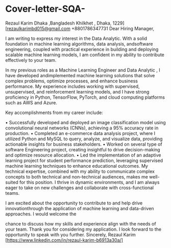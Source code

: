 # Cover-letter-SQA-
Rezaul Karim
Dhaka ,Bangladesh Khilkhet , Dhaka, 1229] [rezaulkarimbd015@gmail.com
+8801786347731
Dear Hiring Manager,

I am writing to express my interest in the Data Analytic. With a solid foundation in machine learning algorithms, data analysis, andsoftware engineering, coupled with practical experience in building and deploying scalable machine learning models, I am confident in my ability to contribute effectively to your team.

In my previous roles as a Machine Learning Engineer and Data Analytic , I have developed andimplemented machine learning solutions that solve complex problems, optimize processes, and enhance business performance. My experience includes working with supervised, unsupervised, and reinforcement learning models, and I have strong proficiency in Python, TensorFlow, PyTorch, and cloud computing platforms such as AWS and Azure.

Key accomplishments from my career include:

•	Successfully developed and deployed an image classification model using convolutional neural networks (CNNs), achieving a 95% accuracy rate in production.
•	Completed an e-commerce data analysis project, where I utilized Python and MySQL to query, analyze, and visualize data, providing actionable insights for business stakeholders.
•	Worked on several type of software Engineering project, creating insightful to drive decision-making and optimize resource allocation.
•	Led the implementation of an adaptive learning project for student performance prediction, leveraging supervised machine learning techniques to enhance educational outcomes.
My technical expertise, combined with my ability to communicate complex concepts to both technical and non-technical audiences, makes me well-suited for this position. I thrive in dynamic environments, and I am always eager to take on new challenges and collaborate with cross-functional teams.

I am excited about the opportunity to contribute to and help drive innovationthrough the application of machine learning and data-driven approaches. I would welcome the
 
chance to discuss how my skills and experience align with the needs of your team. Thank you for considering my application.
I look forward to the opportunity to speak with you further. Sincerely,
Rezaul Karim
[https://www.linkedin.com/in/rezaul-karim-b6913a30a/]
